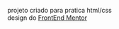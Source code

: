 projeto criado para pratica html/css <br>
design do [FrontEnd Mentor](https://www.frontendmentor.io/solutions/component-resultssummary-3a-s8gUvaA)
